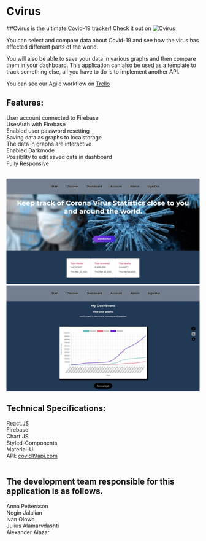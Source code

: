 # Cvirus

##Cvirus is the ultimate Covid-19 tracker! Check it out on ![Cvirus](http://cvirus.surge.sh/)


You can select and compare data about Covid-19 and see how the virus has affected different parts of the world. 
<br>

You will also be able to save your data in various graphs and then compare them in your dashboard. This application can also be used as a template to track something else, all you have to do is to implement another API.
<br>

You can see our Agile workflow on [Trello](https://trello.com/b/NEYYR2eC/group-ten)
<br>

## Features:
User account connected to Firebase<br>
UserAuth with Firebase<br>
Enabled user password resetting<br>
Saving data as graphs to localstorage<br>
The data in graphs are interactive<br>
Enabled Darkmode<br>
Possiblity to edit saved data in dashboard<br>
Fully Responsive<br>
<br>

![Covid-Landing](https://github.com/negin1/fe20tp2_bev_10/blob/main/src/img/CVIRUS_landing.jpg?raw=true)
![Covid](https://github.com/negin1/fe20tp2_bev_10/blob/main/src/img/CVIRUS_dashboard.jpg?raw=true)

## Technical Specifications:
React.JS<br>
Firebase<br>
Chart.JS<br>
Styled-Components<br>
Material-UI<br>
API: [covid19api.com](https://documenter.getpostman.com/view/10808728/SzS8rjbc)<br>
<br>


## The development team responsible for this application is as follows.

Anna Pettersson<br>
Negin Jalalian<br>
Ivan Olowo<br>
Julius Alamarvdashti<br>
Alexander Alazar<br>



